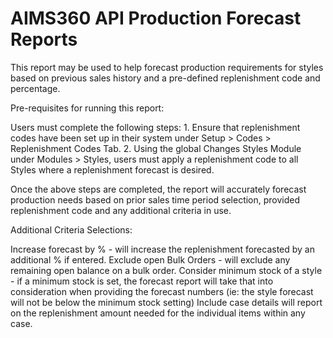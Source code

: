 AIMS360 API Production Forecast Reports
=======================================

This report may be used to help forecast production requirements for styles
based on previous sales history and a pre-defined replenishment code and
percentage.

Pre-requisites for running this report:

Users must complete the following steps: 1. Ensure that replenishment codes have
been set up in their system under Setup \> Codes \> Replenishment Codes Tab. 2.
Using the global Changes Styles Module under Modules \> Styles, users must apply
a replenishment code to all Styles where a replenishment forecast is desired.

Once the above steps are completed, the report will accurately forecast
production needs based on prior sales time period selection, provided
replenishment code and any additional criteria in use.

Additional Criteria Selections:

Increase forecast by % - will increase the replenishment forecasted by an
additional % if entered. Exclude open Bulk Orders - will exclude any remaining
open balance on a bulk order. Consider minimum stock of a style - if a minimum
stock is set, the forecast report will take that into consideration when
providing the forecast numbers (ie: the style forecast will not be below the
minimum stock setting) Include case details will report on the replenishment
amount needed for the individual items within any case.
